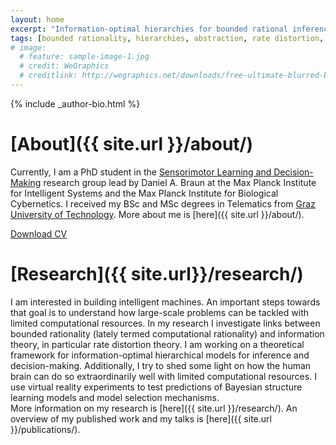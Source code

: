 ```yaml
---
layout: home
excerpt: "Information-optimal hierarchies for bounded rational inference and decision-making."
tags: [bounded rationality, hierarchies, abstraction, rate distortion, free energy, information theory, decision making]
# image:
  # feature: sample-image-1.jpg
  # credit: WeGraphics
  # creditlink: http://wegraphics.net/downloads/free-ultimate-blurred-background-pack/
---
```



<div class="article-author-bottom">
  {% include _author-bio.html %}
</div>



# [About]({{ site.url }}/about/)
Currently, I am a PhD student in the [Sensorimotor Learning and Decision-Making](http://www.kyb.tuebingen.mpg.de/research/rg/braun.html) research group lead by Daniel A. Braun at the Max Planck Institute for Intelligent Systems and the Max Planck Institute for Biological Cybernetics. I received my BSc and MSc degrees in Telematics from [Graz University of Technology](http://www.tugraz.at/). More about me is [here]({{ site.url }}/about/).

<a markdown="0" href="{{ site.url }}/files/CV.pdf" class="btn"><i class="fa fa-fw fa-download"></i> Download CV</a>

# [Research]({{ site.url}}/research/)
I am interested in building intelligent machines. An important steps towards that goal is to understand how large-scale problems can be tackled with limited computational resources. In my research I investigate links between bounded rationality (lately termed computational rationality) and information theory, in particular rate distortion theory. I am working on a theoretical framework for information-optimal hierarchical models for inference and decision-making.
Additionally, I try to shed some light on how the human brain can do so extraordinarily well with limited computational resources. I use virtual reality experiments to test predictions of Bayesian structure learning models and model selection mechanisms.  
More information on my research is [here]({{ site.url }}/research/). An overview of my published work and my talks is [here]({{ site.url }}/publications/).
